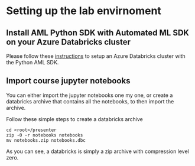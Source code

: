 # Setting up the lab envirnoment

## Install AML Python SDK with Automated ML SDK on your Azure Databricks cluster

Please follow these [instructions](https://docs.microsoft.com/en-us/azure/machine-learning/service/how-to-configure-environment#azure-databricks) to setup an Azure Databricks cluster with the Python AML SDK.

## Import course jupyter notebooks

You can either import the jupyter notebooks one my one, or create a databricks archive that contains all the notebooks, to then import the archive.

Follow these simple steps to create a databricks archive

```
cd <root>/presenter
zip -0 -r notebooks notebooks
mv notebooks.zip notebooks.dbc
```

As you can see, a databricks is simply a zip archive with compression level zero.
